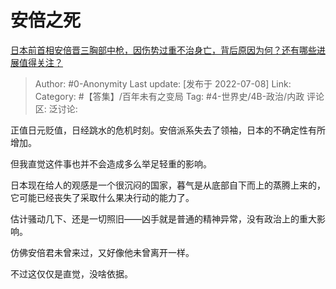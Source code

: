 # 安倍之死
[日本前首相安倍晋三胸部中枪，因伤势过重不治身亡，背后原因为何？还有哪些进展值得关注？](https://www.zhihu.com/question/542176683/answer/2564467192)

> Author: #0-Anonymity
> Last update: [发布于 2022-07-08]
> Link:
> Category: #【答集】/百年未有之变局
> Tag: #4-世界史/4B-政治/内政
> 评论区:
> 泛讨论:

正值日元贬值，日经跳水的危机时刻。安倍派系失去了领袖，日本的不确定性有所增加。

但我直觉这件事也并不会造成多么举足轻重的影响。

日本现在给人的观感是一个很沉闷的国家，暮气是从底部自下而上的蒸腾上来的，它可能已经丧失了采取什么果决行动的能力了。

估计骚动几下、还是一切照旧——凶手就是普通的精神异常，没有政治上的重大影响。

仿佛安倍君未曾来过，又好像他未曾离开一样。

不过这仅仅是直觉，没啥依据。
